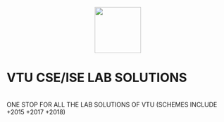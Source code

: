 <p align="center">
    <a href="https://github.com/AbhishekMali21">
        <img height=105 src="https://github.com/AbhishekMali21/VTU-CSE-LAB-SOLUTIONS/blob/master/VTU.jpg">
    </a>
    <h1> VTU CSE/ISE LAB SOLUTIONS </h1>
    <br>ONE STOP FOR ALL THE LAB SOLUTIONS OF VTU (SCHEMES INCLUDE +2015 +2017 +2018) 
</p>
